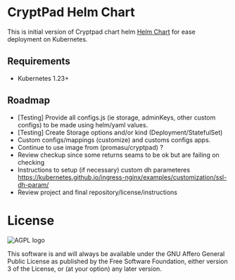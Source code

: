 # CryptPad Helm Chart

This is initial version of Cryptpad chart helm [Helm Chart](https://helm.sh/) for ease deployment on Kubernetes. 

## Requirements

* Kubernetes 1.23+

## Roadmap

* [Testing] Provide all configs.js (ie storage, adminKeys, other custom configs) to be made using helm/yaml values. 
* [Testing] Create Storage options and/or kind (Deployment/StatefulSet)
* Custom configs/mappings (customize) and customs configs apps.  
* Continue to use image from (promasu/cryptpad) ? 
* Review checkup since some returns seams to be ok but are failing on checking
* Instructions to setup (if necessary) custom dh parameteres https://kubernetes.github.io/ingress-nginx/examples/customization/ssl-dh-param/
* Review project and final repository/license/instructions 

# License

![AGPL logo](https://www.gnu.org/graphics/agplv3-155x51.png "GNU Affero General Public License")

This software is and will always be available under the GNU Affero General Public License as
published by the Free Software Foundation, either version 3 of the License, or (at your option)
any later version.